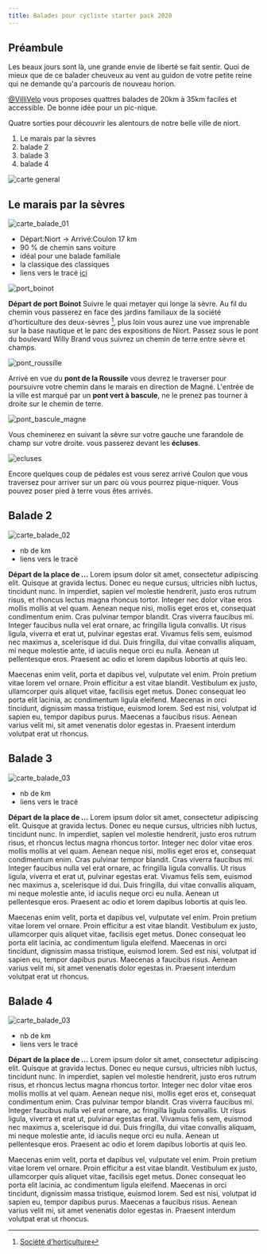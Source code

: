 ```yaml
---
title: Balades pour cycliste starter pack 2020
---
```


## Préambule

Les beaux jours sont là, une grande envie de liberté se fait sentir. Quoi de mieux que de ce balader cheuveux au vent au guidon de votre petite reine qui ne demande qu'a parcouris de nouveau horion.

[\@VilliVelo](https://twitter.com/VillOvelO) vous proposes quattres balades de 20km à 35km faciles et accessible. De bonne idée pour un pic-nique.

Quatre sorties pour découvrir les alentours de notre belle ville de niort.

1. Le marais par la sèvres
1. balade 2
1. balade 3
1. balade 4

![carte general](./images/carte_generale.png)

## Le marais par la sèvres

![carte_balade_01](./images/balade_01_carte.png)

- Départ:Niort -> Arrivé:Coulon 17 km
- 90 % de chemin sans voiture
- idéal pour une balade familiale
- la classique des classiques
- liens vers le tracé [ici](./gpx/balade_01.gpx)

![port_boinot](./images/balade_01_port_boinot.png)

**Départ de port Boinot** Suivre le quai metayer qui longe la sèvre.
Au fil du chemin vous passerez en face des jardins familiaux de la société d'horticulture des deux-sèvres [^1], plus loin vous aurez une vue imprenable sur la base nautique et le parc des expositions de Niort.
Passez sous le pont du boulevard Willy Brand vous suivrez un chemin de terre entre sèvre et champs.

![pont_roussille](./images/balade_01_roussille.png)

Arrivé en vue du **pont de la Roussile** vous devrez le traverser pour poursuivre votre chemin dans le marais en direction de Magné. L'entrée de la ville est marqué par un **pont vert à bascule**, ne le prenez pas tourner à droite sur le chemin de terre.

![pont_bascule_magne](./images/balade_01_pont.png)

Vous cheminerez en suivant la sèvre sur votre gauche une farandole de champ sur votre droite. vous passerez devant les **écluses**.

![ecluses](./images/balade_01_ecluses.png)

Encore quelques coup de pédales est vous serez arrivé Coulon que vous traversez pour arriver sur un parc où vous pourrez pique-niquer.
Vous pouvez poser pied à terre vous êtes arrivés.

[^1]: [Société d'horticulture](https://sh79.jimdofree.com/)

## Balade 2

![carte_balade_02](./images/balade_02_carte.png)

- nb de km
- liens vers le tracé

**Départ de la place de ...** Lorem ipsum dolor sit amet, consectetur adipiscing elit. Quisque at gravida lectus. Donec eu neque cursus, ultricies nibh luctus, tincidunt nunc. In imperdiet, sapien vel molestie hendrerit, justo eros rutrum risus, et rhoncus lectus magna rhoncus tortor. Integer nec dolor vitae eros mollis mollis at vel quam. Aenean neque nisi, mollis eget eros et, consequat condimentum enim. Cras pulvinar tempor blandit. Cras viverra faucibus mi. Integer faucibus nulla vel erat ornare, ac fringilla ligula convallis. Ut risus ligula, viverra et erat ut, pulvinar egestas erat. Vivamus felis sem, euismod nec maximus a, scelerisque id dui. Duis fringilla, dui vitae convallis aliquam, mi neque molestie ante, id iaculis neque orci eu nulla. Aenean ut pellentesque eros. Praesent ac odio et lorem dapibus lobortis at quis leo.

Maecenas enim velit, porta et dapibus vel, vulputate vel enim. Proin pretium vitae lorem vel ornare. Proin efficitur a est vitae blandit. Vestibulum ex justo, ullamcorper quis aliquet vitae, facilisis eget metus. Donec consequat leo porta elit lacinia, ac condimentum ligula eleifend. Maecenas in orci tincidunt, dignissim massa tristique, euismod lorem. Sed est nisi, volutpat id sapien eu, tempor dapibus purus. Maecenas a faucibus risus. Aenean varius velit mi, sit amet venenatis dolor egestas in. Praesent interdum volutpat erat ut rhoncus.

## Balade 3

![carte_balade_03](./images/balade_03_carte.png)

- nb de km
- liens vers le tracé

**Départ de la place de ...** Lorem ipsum dolor sit amet, consectetur adipiscing elit. Quisque at gravida lectus. Donec eu neque cursus, ultricies nibh luctus, tincidunt nunc. In imperdiet, sapien vel molestie hendrerit, justo eros rutrum risus, et rhoncus lectus magna rhoncus tortor. Integer nec dolor vitae eros mollis mollis at vel quam. Aenean neque nisi, mollis eget eros et, consequat condimentum enim. Cras pulvinar tempor blandit. Cras viverra faucibus mi. Integer faucibus nulla vel erat ornare, ac fringilla ligula convallis. Ut risus ligula, viverra et erat ut, pulvinar egestas erat. Vivamus felis sem, euismod nec maximus a, scelerisque id dui. Duis fringilla, dui vitae convallis aliquam, mi neque molestie ante, id iaculis neque orci eu nulla. Aenean ut pellentesque eros. Praesent ac odio et lorem dapibus lobortis at quis leo.

Maecenas enim velit, porta et dapibus vel, vulputate vel enim. Proin pretium vitae lorem vel ornare. Proin efficitur a est vitae blandit. Vestibulum ex justo, ullamcorper quis aliquet vitae, facilisis eget metus. Donec consequat leo porta elit lacinia, ac condimentum ligula eleifend. Maecenas in orci tincidunt, dignissim massa tristique, euismod lorem. Sed est nisi, volutpat id sapien eu, tempor dapibus purus. Maecenas a faucibus risus. Aenean varius velit mi, sit amet venenatis dolor egestas in. Praesent interdum volutpat erat ut rhoncus.

## Balade 4

![carte_balade_03](./images/balade_04_carte.png)

- nb de km
- liens vers le tracé

**Départ de la place de ...** Lorem ipsum dolor sit amet, consectetur adipiscing elit. Quisque at gravida lectus. Donec eu neque cursus, ultricies nibh luctus, tincidunt nunc. In imperdiet, sapien vel molestie hendrerit, justo eros rutrum risus, et rhoncus lectus magna rhoncus tortor. Integer nec dolor vitae eros mollis mollis at vel quam. Aenean neque nisi, mollis eget eros et, consequat condimentum enim. Cras pulvinar tempor blandit. Cras viverra faucibus mi. Integer faucibus nulla vel erat ornare, ac fringilla ligula convallis. Ut risus ligula, viverra et erat ut, pulvinar egestas erat. Vivamus felis sem, euismod nec maximus a, scelerisque id dui. Duis fringilla, dui vitae convallis aliquam, mi neque molestie ante, id iaculis neque orci eu nulla. Aenean ut pellentesque eros. Praesent ac odio et lorem dapibus lobortis at quis leo.

Maecenas enim velit, porta et dapibus vel, vulputate vel enim. Proin pretium vitae lorem vel ornare. Proin efficitur a est vitae blandit. Vestibulum ex justo, ullamcorper quis aliquet vitae, facilisis eget metus. Donec consequat leo porta elit lacinia, ac condimentum ligula eleifend. Maecenas in orci tincidunt, dignissim massa tristique, euismod lorem. Sed est nisi, volutpat id sapien eu, tempor dapibus purus. Maecenas a faucibus risus. Aenean varius velit mi, sit amet venenatis dolor egestas in. Praesent interdum volutpat erat ut rhoncus.
